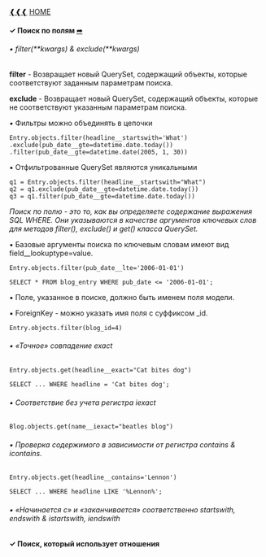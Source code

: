 [❰❰❰](https://github.com/L1quide/CheatSeets/blob/master/Django_main.md)  [HOME](https://github.com/L1quide/CheatSeets/blob/master/README.md)

#### ✓ Поиск по полям [➦](https://django.fun/docs/django/ru/3.0/topics/db/queries/#field-lookups)

###### ▪ filter(**kwargs) & exclude(**kwargs)
    
**filter** - Возвращает новый QuerySet, содержащий объекты, которые соответствуют заданным параметрам поиска.

**exclude** - Возвращает новый QuerySet, содержащий объекты, которые не соответствуют указанным параметрам поиска.

▪ Фильтры можно объединять в цепочки

    Entry.objects.filter(headline__startswith='What')
    .exclude(pub_date__gte=datetime.date.today())
    .filter(pub_date__gte=datetime.date(2005, 1, 30))

▪ Отфильтрованные QuerySet являются уникальными

    q1 = Entry.objects.filter(headline__startswith="What")
    q2 = q1.exclude(pub_date__gte=datetime.date.today())
    q3 = q1.filter(pub_date__gte=datetime.date.today())
    
    
_Поиск по полю - это то, как вы определяете содержание выражения SQL WHERE. 
Они указываются в качестве аргументов ключевых слов для методов filter(), exclude() и get() класса QuerySet._

▪ Базовые аргументы поиска по ключевым словам имеют вид field__lookuptype=value.
  
    Entry.objects.filter(pub_date__lte='2006-01-01')
    
    SELECT * FROM blog_entry WHERE pub_date <= '2006-01-01';
    
▪ Поле, указанное в поиске, должно быть именем поля модели.

▪ ForeignKey - можно указать имя поля с суффиксом _id.

    Entry.objects.filter(blog_id=4)
    
###### ▪ «Точное» совпадение exact

    Entry.objects.get(headline__exact="Cat bites dog")
    
    SELECT ... WHERE headline = 'Cat bites dog';
    
###### ▪ Соответствие без учета регистра iexact

    Blog.objects.get(name__iexact="beatles blog")
    
###### ▪ Проверка содержимого в зависимости от регистра contains & icontains.

    Entry.objects.get(headline__contains='Lennon')
    
    SELECT ... WHERE headline LIKE '%Lennon%';
    
###### ▪ «Начинается с» и «заканчивается» соответственно startswith, endswith & istartswith, iendswith


#### ✓ Поиск, который использует отношения

